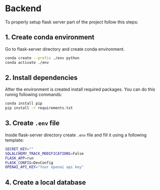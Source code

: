 # Backend

To properly setup flask server part of the project follow this steps:

## 1. Create conda environment

Go to flask-server directory and create conda environment.

```bash
conda create --prefix ./env python
conda activate ./env
```


## 2. Install dependencies
After the environment is created install required packages. You can do this runnig following commands:

```bash
conda install pip
pip install -r requirements.txt
```

## 3. Create `.env` file

Inside flask-server directory create `.env` file and fill it using a following template:

```bash
SECRET_KEY=""
SQLALCHEMY_TRACK_MODIFICATIONS=False
FLASK_APP=run
FLASK_CONFIG=DevConfig
OPENAI_API_KEY="Your openai api key"
```

## 4. Create a local database

